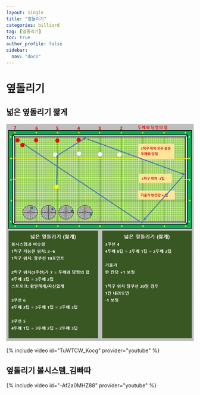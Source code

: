 ```yaml
---
layout: single
title: "옆돌리기"
categories: billiard
tag: [옆돌리기]
toc: true
author_profile: false
sidebar:
  nav: "docs"
---
```



# 옆돌리기

## 넓은 옆돌리기 짧게

[![넓은 옆돌리기 짧게ㅔ](/images/%EC%98%86%EB%8F%8C%EB%A6%AC%EA%B8%B0%20%EB%84%93%EC%9D%80%20%EC%A7%A7%EA%B2%8C%20%EC%AB%91%ED%94%84%EB%A1%9C.png)](/images/%EC%98%86%EB%8F%8C%EB%A6%AC%EA%B8%B0%20%EB%84%93%EC%9D%80%20%EC%A7%A7%EA%B2%8C%20%EC%AB%91%ED%94%84%EB%A1%9C.png)

{% include video id="TuWTCW_Kocg" provider="youtube" %}

## 옆돌리기 볼시스템_김빠따

{% include video id="-Af2a0MHZ88" provider="youtube" %}
